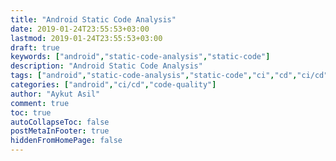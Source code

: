 ```yaml
---
title: "Android Static Code Analysis"
date: 2019-01-24T23:55:53+03:00
lastmod: 2019-01-24T23:55:53+03:00
draft: true
keywords: ["android","static-code-analysis","static-code"]
description: "Android Static Code Analysis"
tags: ["android","static-code-analysis","static-code","ci","cd","ci/cd"]
categories: ["android","ci/cd","code-quality"]
author: "Aykut Asil"
comment: true
toc: true
autoCollapseToc: false
postMetaInFooter: true
hiddenFromHomePage: false
---
```

